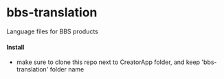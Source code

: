 # bbs-translation
Language files for BBS products

#### Install

- make sure to clone this repo next to CreatorApp folder, and keep 'bbs-translation' folder name
